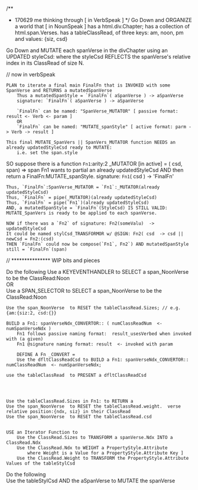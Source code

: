/**
 * 170629  me thinking through [ in VerbSpeak ]
 */
Go Down and ORGANIZE a world that  [ in NounSpeak ]
    has a html.div.Chapter; 
    has a collection of html.span.Verses.
    has a tableClassRead, of three keys: am, noon, pm
        and values: {siz, csd}
    
Go Down and
    MUTATE each spanVerse
        in the divChapter
    using an UPDATED styleCsd:
    where the styleCsd 
    REFLECTS
    the spanVerse's relative index in its ClassRead of size N. 
    
// now in verbSpeak    

    PLAN to iterate a final main FinalFn that is INVOKED with some SpanVerse and RETURNS a mutatedSpanVerse 
        Thus a mutatedSpanStyle = `FinalFn`( aSpanVerse ) -> aSpanVerse
        signature: `FinalFn`( aSpanVerse ) -> aSpanVerse
        
        `FinalFn` can be named: "SpanVerse_MUTATOR" [ passive format: result <- Verb <- param ]
        OR
        `FinalFn` can be named: "MUTATE_spanStyle" [ active format: parm -> Verb -> result ]  
        
    This final MUTATE_SpanVers || SpanVers_MUTATOR function NEEDS an already updatedStyleCsd ready to MUTATE: 
        i.e. set the span.style
    
SO suppose there is a function `Fn1`:arity:2 _MUTATOR [in active] = ( csd, span) => span 
    Fn1 wants to partial an already updatedStyleCsd AND then return a FinalFn:MUTATE_spanStyle.
    signature: `Fn1`( csd ) -> 'FinalFn'

    Thus, `FinalFn`:SpanVerse_MUTATOR = `Fn1`:_MUTATOR(already updatedStyleCsd)
    Thus, `FinalFn` = pipe(_MUTATOR)(already updatedStyleCsd)
    Thus, `FinalFn` = pipe(`Fn1`)(already updatedStyleCsd)
    AND, a mutatedSpanStyle = `FinalFn`(StyleCsd) IS STILL VALID: MUTATE_SpanVers is ready to be applied to each spanVerse.
    
    NOW if there was a `Fn2` of signature: Fn2(someValu)  -> updatedStyleCsd
    It could be named stylCsd_TRANSFORMOR w/ @SIGN: Fn2( csd  -> csd || newCsd = Fn2:(csd)
    THEN `FinalFn` could now be compose(`Fn1`, Fn2`) AND mutatedSpanStyle still = `FinalFn`(span)
    
    
// ***************  WIP bits and pieces 
    
Do the following
    Use a KEYEVENTHANDLER   to SELECT a span_NoonVerse to be the ClassRead:Noon  
    OR   
    Use a SPAN_SELECTOR     to SELECT a span_NoonVerse to be the ClassRead:Noon 
    
    Use the span_NoonVerse  to RESET the tableClassRead.Sizes; // e.g. {am:{siz:2, csd:{}}
    
    BUILD a Fn1: spanVerseNdx_CONVERTOR:: ( numClassReadNum  <- numSpanVerseNdx )
        Fn1 follows passive naming format:  result_usesVerbed when invoked with (a given)  
        Fn1 @signature naming format: result  <- invoked with param 
        
        DEFINE A Fn _CONVERT = 
        Use the dfltClassReadCsd to BUILD a Fn1: spanVerseNdx_CONVERTOR:: numClassReadNum  <- numSpanVerseNdx;
    
    use the tableClassRead  to PRESENT a dfltClassReadCsd
    
    
     
    
    Use the tableClassRead.Sizes in Fn1: to RETURN a 
    Use the span_NoonVerse  to RESET the tableClassRead.weight.  verse relative position:{ndx, siz} in their ClassRead 
    Use the span_NoonVerse  to RESET the tableClassRead.csd
                

    USE an Iterator Function to    
        Use the ClassRead.Sizes to TRANSFORM a spanVerse.Ndx INTO a ClassRead.Ndx
        Use the ClassRead.Ndx to WEIGHT a PropertyStyle.Attribute
            where Weight is a Value for a PropertyStyle.Attribute Key ]
        Use the ClassRead.Weight to TRANSFORM the PropertyStyle.Attribute Values of the tableStylCsd

Do the following                    
    Use the tableStylCsd AND the aSpanVerse to MUTATE the spanVerse
    
    
    
       
    
     